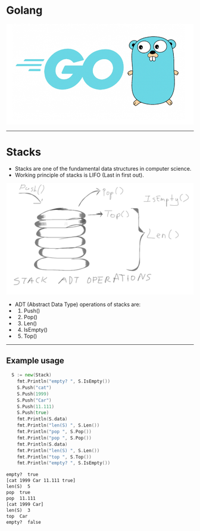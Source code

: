 # Golang

![Golang Image](golang.png)

---------------------------------------------------------------------

# Stacks

* Stacks are one of the fundamental data structures in computer science.
* Working principle of stacks is LIFO (Last in first out).

![Stack Image](stack.png)

* ADT (Abstract Data Type) operations of stacks are:
* 1. Push()
* 2. Pop()
* 3. Len()
* 4. IsEmpty()
* 5. Top()

------------------------------------------------------------

## Example usage

```go
  S := new(Stack)
	fmt.Println("empty? ", S.IsEmpty())
	S.Push("cat")
	S.Push(1999)
	S.Push("Car")
	S.Push(11.111)
	S.Push(true)
	fmt.Println(S.data)
	fmt.Println("len(S) ", S.Len())
	fmt.Println("pop ", S.Pop())
	fmt.Println("pop ", S.Pop())
	fmt.Println(S.data)
	fmt.Println("len(S) ", S.Len())
	fmt.Println("top ", S.Top())
	fmt.Println("empty? ", S.IsEmpty())
```

```[console]
empty?  true
[cat 1999 Car 11.111 true]
len(S)  5
pop  true
pop  11.111
[cat 1999 Car]
len(S)  3
top  Car
empty?  false
```
